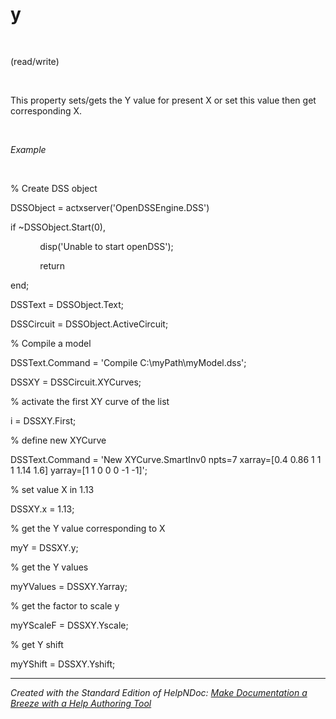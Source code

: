 # y

&nbsp;

(read/write)

&nbsp;

This property sets/gets the Y value for present X or set this value then get corresponding X.

&nbsp;

*Example*

&nbsp;

% Create DSS object

DSSObject = actxserver('OpenDSSEngine.DSS')

if ~DSSObject.Start(0),

&nbsp; &nbsp; &nbsp; &nbsp; &nbsp; &nbsp; disp('Unable to start openDSS');

&nbsp; &nbsp; &nbsp; &nbsp; &nbsp; &nbsp; return

end;

DSSText = DSSObject.Text;

DSSCircuit = DSSObject.ActiveCircuit;

% Compile a model &nbsp; &nbsp;

DSSText.Command = 'Compile C:\\myPath\\myModel.dss';

DSSXY = DSSCircuit.XYCurves;

% activate the first XY curve of the list

i = DSSXY.First;

% define new XYCurve

DSSText.Command = 'New XYCurve.SmartInv0 npts=7 xarray=\[0.4 0.86 1 1 1 1.14 1.6\] yarray=\[1 1 0 0 0 -1 -1\]';

% set value X in 1.13

DSSXY.x = 1.13;

% get the Y value corresponding to X

myY = DSSXY.y;

% get the Y values

myYValues = DSSXY.Yarray;

% get the factor to scale y

myYScaleF = DSSXY.Yscale;

% get Y shift

myYShift = DSSXY.Yshift;

***
_Created with the Standard Edition of HelpNDoc: [Make Documentation a Breeze with a Help Authoring Tool](<https://www.helpndoc.com/news-and-articles/2022-09-27-why-use-a-help-authoring-tool-instead-of-microsoft-word-to-produce-high-quality-documentation/>)_
